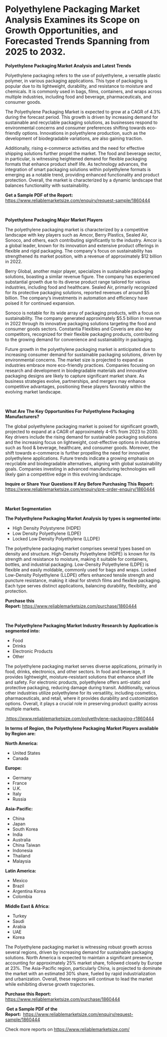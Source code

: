 <p><h1>Polyethylene Packaging Market Analysis Examines its Scope on Growth Opportunities, and Forecasted Trends Spanning from 2025 to 2032.</h1></p><p><strong>Polyethylene Packaging Market Analysis and Latest Trends</strong></p>
<p><p>Polyethylene packaging refers to the use of polyethylene, a versatile plastic polymer, in various packaging applications. This type of packaging is popular due to its lightweight, durability, and resistance to moisture and chemicals. It is commonly used in bags, films, containers, and wraps across multiple industries, including food and beverage, pharmaceuticals, and consumer goods.</p><p>The Polyethylene Packaging Market is expected to grow at a CAGR of 4.3% during the forecast period. This growth is driven by increasing demand for sustainable and recyclable packaging solutions, as businesses respond to environmental concerns and consumer preferences shifting towards eco-friendly options. Innovations in polyethylene production, such as the development of biodegradable variations, are also gaining traction.</p><p>Additionally, rising e-commerce activities and the need for effective shipping solutions further propel the market. The food and beverage sector, in particular, is witnessing heightened demand for flexible packaging formats that enhance product shelf life. As technology advances, the integration of smart packaging solutions within polyethylene formats is emerging as a notable trend, providing enhanced functionality and product protection. Overall, the market is characterized by a dynamic landscape that balances functionality with sustainability.</p></p>
<p><strong>Get a Sample PDF of the Report:&nbsp;</strong> <a href="https://www.reliablemarketsize.com/enquiry/request-sample/1860444?utm_campaign=3226&utm_medium=2&utm_source=Github&utm_content=ia&utm_term=31032025&utm_id=polyethylene-packaging">https://www.reliablemarketsize.com/enquiry/request-sample/1860444</a></p>
<p>&nbsp;</p>
<p><strong>Polyethylene Packaging Major Market Players</strong></p>
<p><p>The polyethylene packaging market is characterized by a competitive landscape with key players such as Amcor, Berry Plastics, Sealed Air, Sonoco, and others, each contributing significantly to the industry. Amcor is a global leader, known for its innovation and extensive product offerings in flexible and rigid packaging. The company's focus on sustainability has strengthened its market position, with a revenue of approximately $12 billion in 2022. </p><p>Berry Global, another major player, specializes in sustainable packaging solutions, boasting a similar revenue figure. The company has experienced substantial growth due to its diverse product range tailored for various industries, including food and healthcare. Sealed Air, primarily recognized for its protective packaging solutions, reported revenues of around $5 billion. The company’s investments in automation and efficiency have poised it for continued expansion.</p><p>Sonoco is notable for its wide array of packaging products, with a focus on sustainability. The company generated approximately $5.5 billion in revenue in 2022 through its innovative packaging solutions targeting the food and consumer goods sectors. Constantia Flexibles and Coveris are also key competitors, recognized for their flexible packaging products, contributing to the growing demand for convenience and sustainability in packaging.</p><p>Future growth in the polyethylene packaging market is anticipated due to increasing consumer demand for sustainable packaging solutions, driven by environmental concerns. The market size is projected to expand as industries embrace more eco-friendly practices. Companies focusing on research and development in biodegradable materials and innovative packaging designs are likely to capture significant market share. As business strategies evolve, partnerships, and mergers may enhance competitive advantages, positioning these players favorably within the evolving market landscape.</p></p>
<p>&nbsp;</p>
<p><strong>What Are The Key Opportunities For Polyethylene Packaging Manufacturers?</strong></p>
<p><p>The global polyethylene packaging market is poised for significant growth, projected to expand at a CAGR of approximately 4-6% from 2023 to 2030. Key drivers include the rising demand for sustainable packaging solutions and the increasing focus on lightweight, cost-effective options in industries such as food & beverage, healthcare, and consumer goods. Moreover, the shift towards e-commerce is further propelling the need for innovative polyethylene applications. Future trends indicate a growing emphasis on recyclable and biodegradable alternatives, aligning with global sustainability goals. Companies investing in advanced manufacturing technologies will likely gain a competitive edge in this evolving landscape.</p></p>
<p><strong>Inquire or Share Your Questions If Any Before Purchasing This Report:</strong> <a href="https://www.reliablemarketsize.com/enquiry/pre-order-enquiry/1860444?utm_campaign=3226&utm_medium=2&utm_source=Github&utm_content=ia&utm_term=31032025&utm_id=polyethylene-packaging">https://www.reliablemarketsize.com/enquiry/pre-order-enquiry/1860444</a></p>
<p>&nbsp;</p>
<p><strong>Market Segmentation</strong></p>
<p><strong>The Polyethylene Packaging Market Analysis by types is segmented into:</strong></p>
<p><ul><li>High Density Polystyrene (HDPE)</li><li>Low Density Polyethylene (LDPE)</li><li>Locked Low Density Polyethylene (LLDPE)</li></ul></p>
<p><p>The polyethylene packaging market comprises several types based on density and structure. High-Density Polyethylene (HDPE) is known for its strength and resistance to moisture, making it suitable for containers, bottles, and industrial packaging. Low-Density Polyethylene (LDPE) is flexible and easily moldable, commonly used for bags and wraps. Locked Low-Density Polyethylene (LLDPE) offers enhanced tensile strength and puncture resistance, making it ideal for stretch films and flexible packaging. Each type serves distinct applications, balancing durability, flexibility, and protection.</p></p>
<p><strong>Purchase this Report:&nbsp;</strong><a href="https://www.reliablemarketsize.com/purchase/1860444?utm_campaign=3226&utm_medium=2&utm_source=Github&utm_content=ia&utm_term=31032025&utm_id=polyethylene-packaging">https://www.reliablemarketsize.com/purchase/1860444</a></p>
<p>&nbsp;</p>
<p><strong>The Polyethylene Packaging Market Industry Research by Application is segmented into:</strong></p>
<p><ul><li>Food</li><li>Drinks</li><li>Electronic Products</li><li>Other</li></ul></p>
<p><p>The polyethylene packaging market serves diverse applications, primarily in food, drinks, electronics, and other sectors. In food and beverage, it provides lightweight, moisture-resistant solutions that enhance shelf life and safety. For electronic products, polyethylene offers anti-static and protective packaging, reducing damage during transit. Additionally, various other industries utilize polyethylene for its versatility, including cosmetics, pharmaceuticals, and retail, where it provides durability and customization options. Overall, it plays a crucial role in preserving product quality across multiple markets.</p></p>
<p><a href="https://www.reliablemarketsize.com/polyethylene-packaging-r1860444?utm_campaign=3226&utm_medium=2&utm_source=Github&utm_content=ia&utm_term=31032025&utm_id=polyethylene-packaging">&nbsp;https://www.reliablemarketsize.com/polyethylene-packaging-r1860444</a></p>
<p><strong>In terms of Region, the Polyethylene Packaging Market Players available by Region are:</strong></p>
<p>
    <p> <strong> North America: </strong>
        <ul>
            <li>United States</li>
            <li>Canada</li>
        </ul>
        </p> 
    <p> <strong> Europe: </strong>
        <ul>
            <li>Germany</li>
            <li>France</li>
            <li>U.K.</li>
            <li>Italy</li>
            <li>Russia</li>
        </ul>
        </p> 
    <p> <strong> Asia-Pacific: </strong>
        <ul>
            <li>China</li>
            <li>Japan</li>
            <li>South Korea</li>
            <li>India</li>
            <li>Australia</li>
            <li>China Taiwan</li>
            <li>Indonesia</li>
            <li>Thailand</li>
            <li>Malaysia</li>
        </ul>
        </p> 
    <p> <strong> Latin America: </strong>
        <ul>
            <li>Mexico</li>
            <li>Brazil</li>
            <li>Argentina Korea</li>
            <li>Colombia</li>
        </ul>
        </p> 
    <p> <strong> Middle East & Africa: </strong>
        <ul>
            <li>Turkey</li>
            <li>Saudi</li>
            <li>Arabia</li>
            <li>UAE</li>
            <li>Korea</li>
        </ul>
    </p>
    </p>
<p><p>The Polyethylene packaging market is witnessing robust growth across several regions, driven by increasing demand for sustainable packaging solutions. North America is expected to maintain a significant presence, accounting for approximately 25% market share, followed closely by Europe at 23%. The Asia-Pacific region, particularly China, is projected to dominate the market with an estimated 30% share, fueled by rapid industrialization and urbanization. Overall, these regions will continue to lead the market while exhibiting diverse growth trajectories.</p></p>
<p><strong>Purchase this Report: </strong><a href="https://www.reliablemarketsize.com/purchase/1860444?utm_campaign=3226&utm_medium=2&utm_source=Github&utm_content=ia&utm_term=31032025&utm_id=polyethylene-packaging">https://www.reliablemarketsize.com/purchase/1860444</a></p>
<p>&nbsp;<strong>Get a Sample PDF of the Report:&nbsp;&nbsp;</strong><a href="https://www.reliablemarketsize.com/enquiry/request-sample/1860444?utm_campaign=3226&utm_medium=2&utm_source=Github&utm_content=ia&utm_term=31032025&utm_id=polyethylene-packaging">https://www.reliablemarketsize.com/enquiry/request-sample/1860444</a></p>
<p><strong></strong></p>
<p>Check more reports on <a href="https://www.reliablemarketsize.com/?utm_campaign=3226&utm_medium=2&utm_source=Github&utm_content=ia&utm_term=31032025&utm_id=polyethylene-packaging">https://www.reliablemarketsize.com/</a></p>